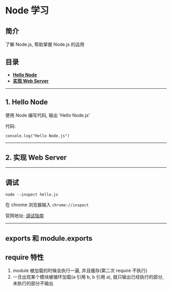 # Node 学习


## 简介

了解 Node.js, 帮助掌握 Node.js 的运用


## 目录

- **[Hello Node](#1-hello-node)**
- **[实现 Web Server](#-实现-web-server)**


---

## 1. Hello Node

使用 Node 编写代码, 输出 'Hello Node.js'

代码:
```
console.log("Hello Node.js")
```

---

## 2. 实现 Web Server



---

## 调试

```
node --inspect hello.js
```

在 chrome 浏览器输入 `chrome://inspect`

官网地址: [调试指南](https://nodejs.org/zh-cn/docs/guides/debugging-getting-started/)



---

## exports 和 module.exports




## require 特性

1. module 被加载的时候会执行一遍, 并且缓存(第二次 require 不执行)
2. 一旦出现某个模块被循环加载(a 引用 b, b 引用 a), 就只输出已经执行的部分, 未执行的部分不输出
